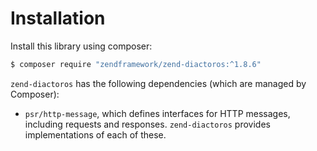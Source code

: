 # Installation

Install this library using composer:

```bash
$ composer require "zendframework/zend-diactoros:^1.8.6"
```

`zend-diactoros` has the following dependencies (which are managed by Composer):

- `psr/http-message`, which defines interfaces for HTTP messages, including requests and responses.
  `zend-diactoros` provides implementations of each of these.

